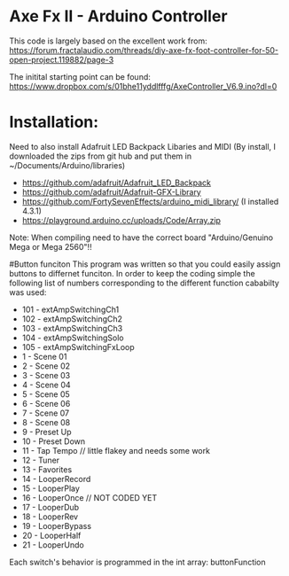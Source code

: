 # Axe Fx II - Arduino Controller
This code is largely based on the excellent work from:
https://forum.fractalaudio.com/threads/diy-axe-fx-foot-controller-for-50-open-project.119882/page-3

The initital starting point can be found:
https://www.dropbox.com/s/01bhe11yddlfffg/AxeController_V6.9.ino?dl=0

# Installation:
Need to also install Adafruit LED Backpack Libaries and MIDI
(By install, I downloaded the zips from git hub and put them in ~/Documents/Arduino/libraries)
* https://github.com/adafruit/Adafruit_LED_Backpack
* https://github.com/adafruit/Adafruit-GFX-Library
* https://github.com/FortySevenEffects/arduino_midi_library/ (I installed 4.3.1)
* https://playground.arduino.cc/uploads/Code/Array.zip

Note: When compiling need to have the correct board "Arduino/Genuino Mega or Mega 2560"!!

#Button funciton
This program was written so that you could easily assign buttons to differnet funciton. In order to keep the coding simple the following list of numbers corresponding to the different function cababilty was used:
*  101 - extAmpSwitchingCh1  
*  102 - extAmpSwitchingCh2
*  103 - extAmpSwitchingCh3
*  104 - extAmpSwitchingSolo
*  105 - extAmpSwitchingFxLoop
*    1 - Scene 01
*    2 - Scene 02
*    3 - Scene 03
*    4 - Scene 04
*    5 - Scene 05
*    6 - Scene 06
*    7 - Scene 07
*    8 - Scene 08
*    9 - Preset Up
*   10 - Preset Down
*   11 - Tap Tempo // little flakey and needs some work
*   12 - Tuner 
*   13 - Favorites
*   14 - LooperRecord
*   15 - LooperPlay
*   16 - LooperOnce // NOT CODED YET
*   17 - LooperDub
*   18 - LooperRev
*   19 - LooperBypass
*   20 - LooperHalf
*   21 - LooperUndo

Each switch's behavior is programmed in the int array: buttonFunction